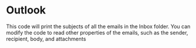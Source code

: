 # Outlook
This code will print the subjects of all the emails in the Inbox folder. You can modify the code to read other properties of the emails, such as the sender, recipient, body, and attachments
